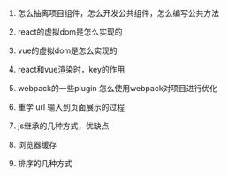 1. 怎么抽离项目组件，怎么开发公共组件，怎么编写公共方法

2. react的虚拟dom是怎么实现的

3. vue的虚拟dom是怎么实现的

4. react和vue渲染时，key的作用

5. webpack的一些plugin 怎么使用webpack对项目进行优化

6. 重学  url 输入到页面展示的过程

7. js继承的几种方式，优缺点
8. 浏览器缓存
9. 排序的几种方式